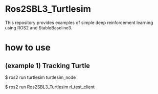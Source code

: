 # Ros2SBL3_Turtlesim

This repository provides examples of simple deep reinforcement learning using ROS2 and StableBaseline3.

# how to use
## (example 1) Tracking Turtle

$ ros2 run turtlesim turtlesim_node

$ ros2 run Ros2SBL3_Turtlesim rl_test_client 
